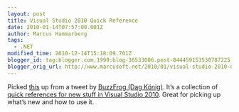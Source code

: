 ```yaml
---
layout: post
title: Visual Studio 2010 Quick Reference
date: 2010-01-14T07:57:00.001Z
author: Marcus Hammarberg
tags:
  - .NET
modified_time: 2010-12-14T15:18:09.701Z
blogger_id: tag:blogger.com,1999:blog-36533086.post-844459153530787225
blogger_orig_url: http://www.marcusoft.net/2010/01/visual-studio-2010-quick-reference.html
---
```



Picked
<a href="http://vs2010quickref.codeplex.com/" target="_blank">this</a>
up from a tweet by
<a href="http://buzzfrog.blogs.com/" target="_blank">BuzzFrog (Dag
König)</a>. It’s a collection of
<a href="http://vs2010quickref.codeplex.com/" target="_blank">quick
references for new stuff in Visual Studio 2010</a>. Great for picking up
what’s new and how to use it.
